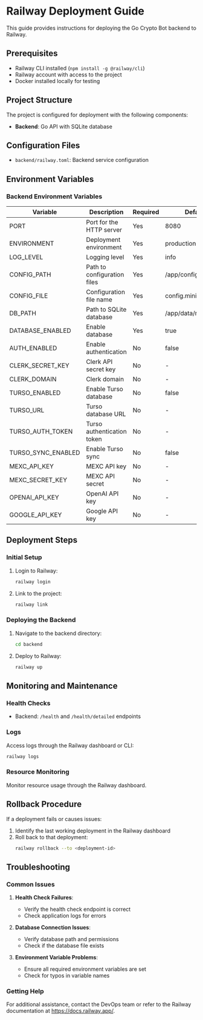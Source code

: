 # Railway Deployment Guide

This guide provides instructions for deploying the Go Crypto Bot backend to Railway.

## Prerequisites

- Railway CLI installed (`npm install -g @railway/cli`)
- Railway account with access to the project
- Docker installed locally for testing

## Project Structure

The project is configured for deployment with the following components:

- **Backend**: Go API with SQLite database

## Configuration Files

- `backend/railway.toml`: Backend service configuration

## Environment Variables

### Backend Environment Variables

| Variable | Description | Required | Default |
|----------|-------------|----------|---------|
| PORT | Port for the HTTP server | Yes | 8080 |
| ENVIRONMENT | Deployment environment | Yes | production |
| LOG_LEVEL | Logging level | Yes | info |
| CONFIG_PATH | Path to configuration files | Yes | /app/configs |
| CONFIG_FILE | Configuration file name | Yes | config.minimal.yaml |
| DB_PATH | Path to SQLite database | Yes | /app/data/minimal.db |
| DATABASE_ENABLED | Enable database | Yes | true |
| AUTH_ENABLED | Enable authentication | No | false |
| CLERK_SECRET_KEY | Clerk API secret key | No | - |
| CLERK_DOMAIN | Clerk domain | No | - |
| TURSO_ENABLED | Enable Turso database | No | false |
| TURSO_URL | Turso database URL | No | - |
| TURSO_AUTH_TOKEN | Turso authentication token | No | - |
| TURSO_SYNC_ENABLED | Enable Turso sync | No | false |
| MEXC_API_KEY | MEXC API key | No | - |
| MEXC_SECRET_KEY | MEXC API secret | No | - |
| OPENAI_API_KEY | OpenAI API key | No | - |
| GOOGLE_API_KEY | Google API key | No | - |

## Deployment Steps

### Initial Setup

1. Login to Railway:
   ```bash
   railway login
   ```

2. Link to the project:
   ```bash
   railway link
   ```

### Deploying the Backend

1. Navigate to the backend directory:
   ```bash
   cd backend
   ```

2. Deploy to Railway:
   ```bash
   railway up
   ```

## Monitoring and Maintenance

### Health Checks

- Backend: `/health` and `/health/detailed` endpoints

### Logs

Access logs through the Railway dashboard or CLI:

```bash
railway logs
```

### Resource Monitoring

Monitor resource usage through the Railway dashboard.

## Rollback Procedure

If a deployment fails or causes issues:

1. Identify the last working deployment in the Railway dashboard
2. Roll back to that deployment:
   ```bash
   railway rollback --to <deployment-id>
   ```

## Troubleshooting

### Common Issues

1. **Health Check Failures**:
   - Verify the health check endpoint is correct
   - Check application logs for errors

2. **Database Connection Issues**:
   - Verify database path and permissions
   - Check if the database file exists

3. **Environment Variable Problems**:
   - Ensure all required environment variables are set
   - Check for typos in variable names

### Getting Help

For additional assistance, contact the DevOps team or refer to the Railway documentation at https://docs.railway.app/.
